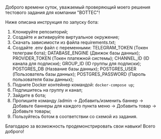 Доброго времени суток, уважаемый проверяющий моего решения тестового задания для компании "BOTTEC"!

Ниже описана инструкция по запуску бота:
1) Клонируйте репозиторий;
2) Создайте и активируйте виртуальное окружение;
3) Скачать зависимости из файла requirements.txt;
4) Создайте .env файл с переменными:
TELEGRAM_TOKEN (Токен телеграм бота);
DATABASE_ENGINE (Движок базы данных);
PROVIDER_TOKEN (Токен платежной системы);
CHANNEL_ID (ID канала для подписки);
GROUP_ID (ID группы для подписки);
POSTGRES_DB (Название базы данных);
POSTGRES_USER (Пользователь базы данных);
POSTGRES_PASSWORD (Пароль пользователя базы данных);
6) Подните Docker контейнер командой: `docker-compose up`;
7) Подпишитесь на группу и канал;
8) Зайдите в бота;
9) Пропишите команду /admin -> Добавить/изменить баннер -> Добавьте баннеры для каждого пункта меню -> Добавить товар -> Добавьте товары;
10) Пользуйтесь ботом в соответствии со схемой из задания.

Благодарю за возможность продемонстрировать свои навыки! Всего доброго!
